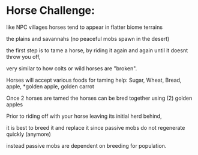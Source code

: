 Horse Challenge:
==================

like NPC villages horses tend to appear in flatter biome terrains

the plains and savannahs (no peaceful mobs spawn in the desert)

the first step is to tame a horse, by riding it again and again until it doesnt throw you off,

very similar to how colts or wild horses are "broken".

Horses will accept various foods for taming help: Sugar, Wheat, Bread, apple, *golden apple, golden carrot

Once 2 horses are tamed the horses can be bred together using (2) golden apples

Prior to riding off with your horse leaving its initial herd behind,

it is best to breed it and replace it since passive mobs do not regenerate quickly (anymore)

instead passive mobs are dependent on breeding for population.

